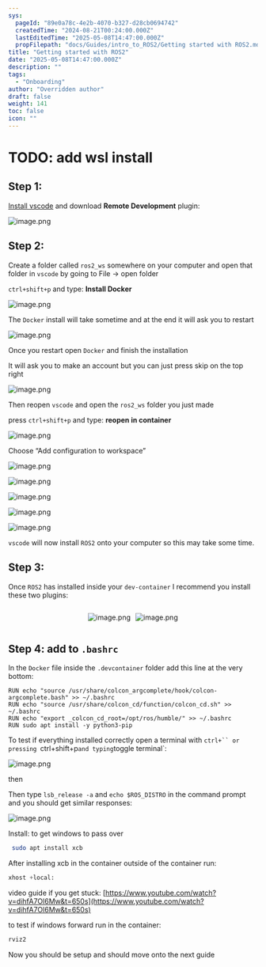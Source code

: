 ```yaml
---
sys:
  pageId: "89e0a78c-4e2b-4070-b327-d28cb0694742"
  createdTime: "2024-08-21T00:24:00.000Z"
  lastEditedTime: "2025-05-08T14:47:00.000Z"
  propFilepath: "docs/Guides/intro_to_ROS2/Getting started with ROS2.md"
title: "Getting started with ROS2"
date: "2025-05-08T14:47:00.000Z"
description: ""
tags:
  - "Onboarding"
author: "Overridden author"
draft: false
weight: 141
toc: false
icon: ""
---
```


# TODO: add wsl install

## Step 1:

[Install vscode](https://code.visualstudio.com/download) and download **Remote Development** plugin:

![image.png](https://prod-files-secure.s3.us-west-2.amazonaws.com/d518164a-d88e-44d1-a4ee-3adb3bd8bce0/efb52993-1881-4a40-b95e-6f020334f022/image.png?X-Amz-Algorithm=AWS4-HMAC-SHA256&X-Amz-Content-Sha256=UNSIGNED-PAYLOAD&X-Amz-Credential=ASIAZI2LB466Q3Y6I63R%2F20250509%2Fus-west-2%2Fs3%2Faws4_request&X-Amz-Date=20250509T033413Z&X-Amz-Expires=3600&X-Amz-Security-Token=IQoJb3JpZ2luX2VjENv%2F%2F%2F%2F%2F%2F%2F%2F%2F%2FwEaCXVzLXdlc3QtMiJIMEYCIQDOXQ%2BZbrfJ9X6p8lgIr42wczCcK%2FO225Z2%2FKmD1Ozp8AIhAKvKNoBXwhVD%2BDXvTOBVoSi0TVU7TTMfFJIKc9%2FHAtGSKogECIT%2F%2F%2F%2F%2F%2F%2F%2F%2F%2FwEQABoMNjM3NDIzMTgzODA1IgxSJJULRfIcmLzhXxsq3AO0EaAd8pB2YPmWj2cdyO9ix6FVpIyZxqz%2FHPhKJzGqDAVx70n65DXnaMrAOT6lwdWc6PdjeBWu8exYAzg%2FQ3WsmeDkGj3mnZwHQm1kVLji0ZIcAId1hD6XYdEGr6TBWTDd97Yp6xXqf2JuTg2up3Qwd33fId7%2Bz3iIzzydLOJwybB6u4hRYTZv%2BvsBMsoT9%2BViBwro6cQtxnYLbFMbNDXwIVZvsMaXojr3woNvlZ9UTykxxao0ZVU0%2BlJo%2F47luqXFLD%2FLM9NdUgqrsCDB0P%2Fly%2FH7MoMfNIIHzXJaQAjU44jQYw1brORTM2uCbAas7rUJLZANUP1Q6D13CGv%2FjVZw5BEEiBg0krdO9jW3TyyYQh0l40HYTPExpjK5oM3hL72U%2F%2FxEyhUqq8Ra0OnwrUkzPylg3DxgbPK7IOaNfK7pFLqfzyeIJSg3bJrx0LSYDCHePgZabJWlU8Rx58Pc%2BXLgLpy5Mj1VqBE56Ph756yBvuUvhGDsDHOLyelD1wZdvtakaP%2Bw2%2BGb1di%2BV89SnYJOweImjbYiPOsMQicjeUQrFGSiBmUsFGBCnNZmbpYWYp40bW775iCInzv67GgK1tFKJzjDzWLXuXGczp5m%2FZvU%2FHhCyn6OU7CnY5g4JzCy5PXABjqkAbdWks00Ml3sPupg3MX2LTZcMOicziLZfDZ8de16pFiD4KTbEBAEaDbz9Wu36wGPgKGVhI20l%2FdGhSx5cAtdPuHjftSCmZwFFTGPsssk6L7fix25gZaffIkZ%2FTsftaIqXD9Ub4waTfzmwTzr0%2FBsdMKa0uDz7EvcxFbgCD5Ipf6BPHrW9AiDKEFglTaExz6AAcNupnQHeXcKBwXxmbAvjJYtJ8OA&X-Amz-Signature=95965b3744650192f910bf7f9f49b8a10a75a9ee0df753384802d057839c4f4b&X-Amz-SignedHeaders=host&x-id=GetObject)

## Step 2:

Create a folder called `ros2_ws` somewhere on your computer and open that folder in `vscode` by going to File → open folder 

`ctrl+shift+p` and type: **Install Docker**

![image.png](https://prod-files-secure.s3.us-west-2.amazonaws.com/d518164a-d88e-44d1-a4ee-3adb3bd8bce0/2269dc0e-1cd5-47ff-bceb-c04ad9b2eab0/image.png?X-Amz-Algorithm=AWS4-HMAC-SHA256&X-Amz-Content-Sha256=UNSIGNED-PAYLOAD&X-Amz-Credential=ASIAZI2LB466Q3Y6I63R%2F20250509%2Fus-west-2%2Fs3%2Faws4_request&X-Amz-Date=20250509T033413Z&X-Amz-Expires=3600&X-Amz-Security-Token=IQoJb3JpZ2luX2VjENv%2F%2F%2F%2F%2F%2F%2F%2F%2F%2FwEaCXVzLXdlc3QtMiJIMEYCIQDOXQ%2BZbrfJ9X6p8lgIr42wczCcK%2FO225Z2%2FKmD1Ozp8AIhAKvKNoBXwhVD%2BDXvTOBVoSi0TVU7TTMfFJIKc9%2FHAtGSKogECIT%2F%2F%2F%2F%2F%2F%2F%2F%2F%2FwEQABoMNjM3NDIzMTgzODA1IgxSJJULRfIcmLzhXxsq3AO0EaAd8pB2YPmWj2cdyO9ix6FVpIyZxqz%2FHPhKJzGqDAVx70n65DXnaMrAOT6lwdWc6PdjeBWu8exYAzg%2FQ3WsmeDkGj3mnZwHQm1kVLji0ZIcAId1hD6XYdEGr6TBWTDd97Yp6xXqf2JuTg2up3Qwd33fId7%2Bz3iIzzydLOJwybB6u4hRYTZv%2BvsBMsoT9%2BViBwro6cQtxnYLbFMbNDXwIVZvsMaXojr3woNvlZ9UTykxxao0ZVU0%2BlJo%2F47luqXFLD%2FLM9NdUgqrsCDB0P%2Fly%2FH7MoMfNIIHzXJaQAjU44jQYw1brORTM2uCbAas7rUJLZANUP1Q6D13CGv%2FjVZw5BEEiBg0krdO9jW3TyyYQh0l40HYTPExpjK5oM3hL72U%2F%2FxEyhUqq8Ra0OnwrUkzPylg3DxgbPK7IOaNfK7pFLqfzyeIJSg3bJrx0LSYDCHePgZabJWlU8Rx58Pc%2BXLgLpy5Mj1VqBE56Ph756yBvuUvhGDsDHOLyelD1wZdvtakaP%2Bw2%2BGb1di%2BV89SnYJOweImjbYiPOsMQicjeUQrFGSiBmUsFGBCnNZmbpYWYp40bW775iCInzv67GgK1tFKJzjDzWLXuXGczp5m%2FZvU%2FHhCyn6OU7CnY5g4JzCy5PXABjqkAbdWks00Ml3sPupg3MX2LTZcMOicziLZfDZ8de16pFiD4KTbEBAEaDbz9Wu36wGPgKGVhI20l%2FdGhSx5cAtdPuHjftSCmZwFFTGPsssk6L7fix25gZaffIkZ%2FTsftaIqXD9Ub4waTfzmwTzr0%2FBsdMKa0uDz7EvcxFbgCD5Ipf6BPHrW9AiDKEFglTaExz6AAcNupnQHeXcKBwXxmbAvjJYtJ8OA&X-Amz-Signature=920e6cf0429d8a8ec661c03a1a6d44b59fbefbb94547add446ccbcdd84df0fa6&X-Amz-SignedHeaders=host&x-id=GetObject)

The `Docker` install will take sometime and at the end it will ask you to restart

![image.png](https://prod-files-secure.s3.us-west-2.amazonaws.com/d518164a-d88e-44d1-a4ee-3adb3bd8bce0/ed233f78-be33-4b1f-b89c-9c346c0e961e/image.png?X-Amz-Algorithm=AWS4-HMAC-SHA256&X-Amz-Content-Sha256=UNSIGNED-PAYLOAD&X-Amz-Credential=ASIAZI2LB466Q3Y6I63R%2F20250509%2Fus-west-2%2Fs3%2Faws4_request&X-Amz-Date=20250509T033413Z&X-Amz-Expires=3600&X-Amz-Security-Token=IQoJb3JpZ2luX2VjENv%2F%2F%2F%2F%2F%2F%2F%2F%2F%2FwEaCXVzLXdlc3QtMiJIMEYCIQDOXQ%2BZbrfJ9X6p8lgIr42wczCcK%2FO225Z2%2FKmD1Ozp8AIhAKvKNoBXwhVD%2BDXvTOBVoSi0TVU7TTMfFJIKc9%2FHAtGSKogECIT%2F%2F%2F%2F%2F%2F%2F%2F%2F%2FwEQABoMNjM3NDIzMTgzODA1IgxSJJULRfIcmLzhXxsq3AO0EaAd8pB2YPmWj2cdyO9ix6FVpIyZxqz%2FHPhKJzGqDAVx70n65DXnaMrAOT6lwdWc6PdjeBWu8exYAzg%2FQ3WsmeDkGj3mnZwHQm1kVLji0ZIcAId1hD6XYdEGr6TBWTDd97Yp6xXqf2JuTg2up3Qwd33fId7%2Bz3iIzzydLOJwybB6u4hRYTZv%2BvsBMsoT9%2BViBwro6cQtxnYLbFMbNDXwIVZvsMaXojr3woNvlZ9UTykxxao0ZVU0%2BlJo%2F47luqXFLD%2FLM9NdUgqrsCDB0P%2Fly%2FH7MoMfNIIHzXJaQAjU44jQYw1brORTM2uCbAas7rUJLZANUP1Q6D13CGv%2FjVZw5BEEiBg0krdO9jW3TyyYQh0l40HYTPExpjK5oM3hL72U%2F%2FxEyhUqq8Ra0OnwrUkzPylg3DxgbPK7IOaNfK7pFLqfzyeIJSg3bJrx0LSYDCHePgZabJWlU8Rx58Pc%2BXLgLpy5Mj1VqBE56Ph756yBvuUvhGDsDHOLyelD1wZdvtakaP%2Bw2%2BGb1di%2BV89SnYJOweImjbYiPOsMQicjeUQrFGSiBmUsFGBCnNZmbpYWYp40bW775iCInzv67GgK1tFKJzjDzWLXuXGczp5m%2FZvU%2FHhCyn6OU7CnY5g4JzCy5PXABjqkAbdWks00Ml3sPupg3MX2LTZcMOicziLZfDZ8de16pFiD4KTbEBAEaDbz9Wu36wGPgKGVhI20l%2FdGhSx5cAtdPuHjftSCmZwFFTGPsssk6L7fix25gZaffIkZ%2FTsftaIqXD9Ub4waTfzmwTzr0%2FBsdMKa0uDz7EvcxFbgCD5Ipf6BPHrW9AiDKEFglTaExz6AAcNupnQHeXcKBwXxmbAvjJYtJ8OA&X-Amz-Signature=44766283ac50c0587195113e1b352bb98f16906d4ea099486346017a2282dafa&X-Amz-SignedHeaders=host&x-id=GetObject)

Once you restart open `Docker` and finish the installation

It will ask you to make an account but you can just press skip on the top right

![image.png](https://prod-files-secure.s3.us-west-2.amazonaws.com/d518164a-d88e-44d1-a4ee-3adb3bd8bce0/21010ad9-1659-4fd9-9f59-9932a09b2a3d/image.png?X-Amz-Algorithm=AWS4-HMAC-SHA256&X-Amz-Content-Sha256=UNSIGNED-PAYLOAD&X-Amz-Credential=ASIAZI2LB466Q3Y6I63R%2F20250509%2Fus-west-2%2Fs3%2Faws4_request&X-Amz-Date=20250509T033413Z&X-Amz-Expires=3600&X-Amz-Security-Token=IQoJb3JpZ2luX2VjENv%2F%2F%2F%2F%2F%2F%2F%2F%2F%2FwEaCXVzLXdlc3QtMiJIMEYCIQDOXQ%2BZbrfJ9X6p8lgIr42wczCcK%2FO225Z2%2FKmD1Ozp8AIhAKvKNoBXwhVD%2BDXvTOBVoSi0TVU7TTMfFJIKc9%2FHAtGSKogECIT%2F%2F%2F%2F%2F%2F%2F%2F%2F%2FwEQABoMNjM3NDIzMTgzODA1IgxSJJULRfIcmLzhXxsq3AO0EaAd8pB2YPmWj2cdyO9ix6FVpIyZxqz%2FHPhKJzGqDAVx70n65DXnaMrAOT6lwdWc6PdjeBWu8exYAzg%2FQ3WsmeDkGj3mnZwHQm1kVLji0ZIcAId1hD6XYdEGr6TBWTDd97Yp6xXqf2JuTg2up3Qwd33fId7%2Bz3iIzzydLOJwybB6u4hRYTZv%2BvsBMsoT9%2BViBwro6cQtxnYLbFMbNDXwIVZvsMaXojr3woNvlZ9UTykxxao0ZVU0%2BlJo%2F47luqXFLD%2FLM9NdUgqrsCDB0P%2Fly%2FH7MoMfNIIHzXJaQAjU44jQYw1brORTM2uCbAas7rUJLZANUP1Q6D13CGv%2FjVZw5BEEiBg0krdO9jW3TyyYQh0l40HYTPExpjK5oM3hL72U%2F%2FxEyhUqq8Ra0OnwrUkzPylg3DxgbPK7IOaNfK7pFLqfzyeIJSg3bJrx0LSYDCHePgZabJWlU8Rx58Pc%2BXLgLpy5Mj1VqBE56Ph756yBvuUvhGDsDHOLyelD1wZdvtakaP%2Bw2%2BGb1di%2BV89SnYJOweImjbYiPOsMQicjeUQrFGSiBmUsFGBCnNZmbpYWYp40bW775iCInzv67GgK1tFKJzjDzWLXuXGczp5m%2FZvU%2FHhCyn6OU7CnY5g4JzCy5PXABjqkAbdWks00Ml3sPupg3MX2LTZcMOicziLZfDZ8de16pFiD4KTbEBAEaDbz9Wu36wGPgKGVhI20l%2FdGhSx5cAtdPuHjftSCmZwFFTGPsssk6L7fix25gZaffIkZ%2FTsftaIqXD9Ub4waTfzmwTzr0%2FBsdMKa0uDz7EvcxFbgCD5Ipf6BPHrW9AiDKEFglTaExz6AAcNupnQHeXcKBwXxmbAvjJYtJ8OA&X-Amz-Signature=de8f6d7d8ded47518cd373d5f3d4a4ff8b8e1f7ce90e05fe6137d2e94953c1a8&X-Amz-SignedHeaders=host&x-id=GetObject)

Then reopen `vscode` and open the `ros2_ws` folder you just made

press `ctrl+shift+p` and type: **reopen in container**

![image.png](https://prod-files-secure.s3.us-west-2.amazonaws.com/d518164a-d88e-44d1-a4ee-3adb3bd8bce0/4e93b8c2-41ad-488c-8095-c74205196118/image.png?X-Amz-Algorithm=AWS4-HMAC-SHA256&X-Amz-Content-Sha256=UNSIGNED-PAYLOAD&X-Amz-Credential=ASIAZI2LB466Q3Y6I63R%2F20250509%2Fus-west-2%2Fs3%2Faws4_request&X-Amz-Date=20250509T033413Z&X-Amz-Expires=3600&X-Amz-Security-Token=IQoJb3JpZ2luX2VjENv%2F%2F%2F%2F%2F%2F%2F%2F%2F%2FwEaCXVzLXdlc3QtMiJIMEYCIQDOXQ%2BZbrfJ9X6p8lgIr42wczCcK%2FO225Z2%2FKmD1Ozp8AIhAKvKNoBXwhVD%2BDXvTOBVoSi0TVU7TTMfFJIKc9%2FHAtGSKogECIT%2F%2F%2F%2F%2F%2F%2F%2F%2F%2FwEQABoMNjM3NDIzMTgzODA1IgxSJJULRfIcmLzhXxsq3AO0EaAd8pB2YPmWj2cdyO9ix6FVpIyZxqz%2FHPhKJzGqDAVx70n65DXnaMrAOT6lwdWc6PdjeBWu8exYAzg%2FQ3WsmeDkGj3mnZwHQm1kVLji0ZIcAId1hD6XYdEGr6TBWTDd97Yp6xXqf2JuTg2up3Qwd33fId7%2Bz3iIzzydLOJwybB6u4hRYTZv%2BvsBMsoT9%2BViBwro6cQtxnYLbFMbNDXwIVZvsMaXojr3woNvlZ9UTykxxao0ZVU0%2BlJo%2F47luqXFLD%2FLM9NdUgqrsCDB0P%2Fly%2FH7MoMfNIIHzXJaQAjU44jQYw1brORTM2uCbAas7rUJLZANUP1Q6D13CGv%2FjVZw5BEEiBg0krdO9jW3TyyYQh0l40HYTPExpjK5oM3hL72U%2F%2FxEyhUqq8Ra0OnwrUkzPylg3DxgbPK7IOaNfK7pFLqfzyeIJSg3bJrx0LSYDCHePgZabJWlU8Rx58Pc%2BXLgLpy5Mj1VqBE56Ph756yBvuUvhGDsDHOLyelD1wZdvtakaP%2Bw2%2BGb1di%2BV89SnYJOweImjbYiPOsMQicjeUQrFGSiBmUsFGBCnNZmbpYWYp40bW775iCInzv67GgK1tFKJzjDzWLXuXGczp5m%2FZvU%2FHhCyn6OU7CnY5g4JzCy5PXABjqkAbdWks00Ml3sPupg3MX2LTZcMOicziLZfDZ8de16pFiD4KTbEBAEaDbz9Wu36wGPgKGVhI20l%2FdGhSx5cAtdPuHjftSCmZwFFTGPsssk6L7fix25gZaffIkZ%2FTsftaIqXD9Ub4waTfzmwTzr0%2FBsdMKa0uDz7EvcxFbgCD5Ipf6BPHrW9AiDKEFglTaExz6AAcNupnQHeXcKBwXxmbAvjJYtJ8OA&X-Amz-Signature=f6192590ec2e962226f39ba3ac0ad025781cb5f21895c4ec064823298ccae651&X-Amz-SignedHeaders=host&x-id=GetObject)

Choose “Add configuration to workspace”

![image.png](https://prod-files-secure.s3.us-west-2.amazonaws.com/d518164a-d88e-44d1-a4ee-3adb3bd8bce0/9560b282-5060-4989-ba37-97e7b2c22476/image.png?X-Amz-Algorithm=AWS4-HMAC-SHA256&X-Amz-Content-Sha256=UNSIGNED-PAYLOAD&X-Amz-Credential=ASIAZI2LB466Q3Y6I63R%2F20250509%2Fus-west-2%2Fs3%2Faws4_request&X-Amz-Date=20250509T033413Z&X-Amz-Expires=3600&X-Amz-Security-Token=IQoJb3JpZ2luX2VjENv%2F%2F%2F%2F%2F%2F%2F%2F%2F%2FwEaCXVzLXdlc3QtMiJIMEYCIQDOXQ%2BZbrfJ9X6p8lgIr42wczCcK%2FO225Z2%2FKmD1Ozp8AIhAKvKNoBXwhVD%2BDXvTOBVoSi0TVU7TTMfFJIKc9%2FHAtGSKogECIT%2F%2F%2F%2F%2F%2F%2F%2F%2F%2FwEQABoMNjM3NDIzMTgzODA1IgxSJJULRfIcmLzhXxsq3AO0EaAd8pB2YPmWj2cdyO9ix6FVpIyZxqz%2FHPhKJzGqDAVx70n65DXnaMrAOT6lwdWc6PdjeBWu8exYAzg%2FQ3WsmeDkGj3mnZwHQm1kVLji0ZIcAId1hD6XYdEGr6TBWTDd97Yp6xXqf2JuTg2up3Qwd33fId7%2Bz3iIzzydLOJwybB6u4hRYTZv%2BvsBMsoT9%2BViBwro6cQtxnYLbFMbNDXwIVZvsMaXojr3woNvlZ9UTykxxao0ZVU0%2BlJo%2F47luqXFLD%2FLM9NdUgqrsCDB0P%2Fly%2FH7MoMfNIIHzXJaQAjU44jQYw1brORTM2uCbAas7rUJLZANUP1Q6D13CGv%2FjVZw5BEEiBg0krdO9jW3TyyYQh0l40HYTPExpjK5oM3hL72U%2F%2FxEyhUqq8Ra0OnwrUkzPylg3DxgbPK7IOaNfK7pFLqfzyeIJSg3bJrx0LSYDCHePgZabJWlU8Rx58Pc%2BXLgLpy5Mj1VqBE56Ph756yBvuUvhGDsDHOLyelD1wZdvtakaP%2Bw2%2BGb1di%2BV89SnYJOweImjbYiPOsMQicjeUQrFGSiBmUsFGBCnNZmbpYWYp40bW775iCInzv67GgK1tFKJzjDzWLXuXGczp5m%2FZvU%2FHhCyn6OU7CnY5g4JzCy5PXABjqkAbdWks00Ml3sPupg3MX2LTZcMOicziLZfDZ8de16pFiD4KTbEBAEaDbz9Wu36wGPgKGVhI20l%2FdGhSx5cAtdPuHjftSCmZwFFTGPsssk6L7fix25gZaffIkZ%2FTsftaIqXD9Ub4waTfzmwTzr0%2FBsdMKa0uDz7EvcxFbgCD5Ipf6BPHrW9AiDKEFglTaExz6AAcNupnQHeXcKBwXxmbAvjJYtJ8OA&X-Amz-Signature=237ee362a3b944dd23dae9dc896d6ea781977167e2acd1b50f6ba6f1a53a45f6&X-Amz-SignedHeaders=host&x-id=GetObject)

![image.png](https://prod-files-secure.s3.us-west-2.amazonaws.com/d518164a-d88e-44d1-a4ee-3adb3bd8bce0/2ee63f81-886b-48e8-a553-dc6e5eac99e4/image.png?X-Amz-Algorithm=AWS4-HMAC-SHA256&X-Amz-Content-Sha256=UNSIGNED-PAYLOAD&X-Amz-Credential=ASIAZI2LB466Q3Y6I63R%2F20250509%2Fus-west-2%2Fs3%2Faws4_request&X-Amz-Date=20250509T033413Z&X-Amz-Expires=3600&X-Amz-Security-Token=IQoJb3JpZ2luX2VjENv%2F%2F%2F%2F%2F%2F%2F%2F%2F%2FwEaCXVzLXdlc3QtMiJIMEYCIQDOXQ%2BZbrfJ9X6p8lgIr42wczCcK%2FO225Z2%2FKmD1Ozp8AIhAKvKNoBXwhVD%2BDXvTOBVoSi0TVU7TTMfFJIKc9%2FHAtGSKogECIT%2F%2F%2F%2F%2F%2F%2F%2F%2F%2FwEQABoMNjM3NDIzMTgzODA1IgxSJJULRfIcmLzhXxsq3AO0EaAd8pB2YPmWj2cdyO9ix6FVpIyZxqz%2FHPhKJzGqDAVx70n65DXnaMrAOT6lwdWc6PdjeBWu8exYAzg%2FQ3WsmeDkGj3mnZwHQm1kVLji0ZIcAId1hD6XYdEGr6TBWTDd97Yp6xXqf2JuTg2up3Qwd33fId7%2Bz3iIzzydLOJwybB6u4hRYTZv%2BvsBMsoT9%2BViBwro6cQtxnYLbFMbNDXwIVZvsMaXojr3woNvlZ9UTykxxao0ZVU0%2BlJo%2F47luqXFLD%2FLM9NdUgqrsCDB0P%2Fly%2FH7MoMfNIIHzXJaQAjU44jQYw1brORTM2uCbAas7rUJLZANUP1Q6D13CGv%2FjVZw5BEEiBg0krdO9jW3TyyYQh0l40HYTPExpjK5oM3hL72U%2F%2FxEyhUqq8Ra0OnwrUkzPylg3DxgbPK7IOaNfK7pFLqfzyeIJSg3bJrx0LSYDCHePgZabJWlU8Rx58Pc%2BXLgLpy5Mj1VqBE56Ph756yBvuUvhGDsDHOLyelD1wZdvtakaP%2Bw2%2BGb1di%2BV89SnYJOweImjbYiPOsMQicjeUQrFGSiBmUsFGBCnNZmbpYWYp40bW775iCInzv67GgK1tFKJzjDzWLXuXGczp5m%2FZvU%2FHhCyn6OU7CnY5g4JzCy5PXABjqkAbdWks00Ml3sPupg3MX2LTZcMOicziLZfDZ8de16pFiD4KTbEBAEaDbz9Wu36wGPgKGVhI20l%2FdGhSx5cAtdPuHjftSCmZwFFTGPsssk6L7fix25gZaffIkZ%2FTsftaIqXD9Ub4waTfzmwTzr0%2FBsdMKa0uDz7EvcxFbgCD5Ipf6BPHrW9AiDKEFglTaExz6AAcNupnQHeXcKBwXxmbAvjJYtJ8OA&X-Amz-Signature=0d5fd4cd7c8d65eb02b9a04cf783c85e9d4ff01c34802a468288faa8657d2986&X-Amz-SignedHeaders=host&x-id=GetObject)

![image.png](https://prod-files-secure.s3.us-west-2.amazonaws.com/d518164a-d88e-44d1-a4ee-3adb3bd8bce0/ae1580b2-b048-407e-aed9-b584224a7a04/image.png?X-Amz-Algorithm=AWS4-HMAC-SHA256&X-Amz-Content-Sha256=UNSIGNED-PAYLOAD&X-Amz-Credential=ASIAZI2LB466Q3Y6I63R%2F20250509%2Fus-west-2%2Fs3%2Faws4_request&X-Amz-Date=20250509T033413Z&X-Amz-Expires=3600&X-Amz-Security-Token=IQoJb3JpZ2luX2VjENv%2F%2F%2F%2F%2F%2F%2F%2F%2F%2FwEaCXVzLXdlc3QtMiJIMEYCIQDOXQ%2BZbrfJ9X6p8lgIr42wczCcK%2FO225Z2%2FKmD1Ozp8AIhAKvKNoBXwhVD%2BDXvTOBVoSi0TVU7TTMfFJIKc9%2FHAtGSKogECIT%2F%2F%2F%2F%2F%2F%2F%2F%2F%2FwEQABoMNjM3NDIzMTgzODA1IgxSJJULRfIcmLzhXxsq3AO0EaAd8pB2YPmWj2cdyO9ix6FVpIyZxqz%2FHPhKJzGqDAVx70n65DXnaMrAOT6lwdWc6PdjeBWu8exYAzg%2FQ3WsmeDkGj3mnZwHQm1kVLji0ZIcAId1hD6XYdEGr6TBWTDd97Yp6xXqf2JuTg2up3Qwd33fId7%2Bz3iIzzydLOJwybB6u4hRYTZv%2BvsBMsoT9%2BViBwro6cQtxnYLbFMbNDXwIVZvsMaXojr3woNvlZ9UTykxxao0ZVU0%2BlJo%2F47luqXFLD%2FLM9NdUgqrsCDB0P%2Fly%2FH7MoMfNIIHzXJaQAjU44jQYw1brORTM2uCbAas7rUJLZANUP1Q6D13CGv%2FjVZw5BEEiBg0krdO9jW3TyyYQh0l40HYTPExpjK5oM3hL72U%2F%2FxEyhUqq8Ra0OnwrUkzPylg3DxgbPK7IOaNfK7pFLqfzyeIJSg3bJrx0LSYDCHePgZabJWlU8Rx58Pc%2BXLgLpy5Mj1VqBE56Ph756yBvuUvhGDsDHOLyelD1wZdvtakaP%2Bw2%2BGb1di%2BV89SnYJOweImjbYiPOsMQicjeUQrFGSiBmUsFGBCnNZmbpYWYp40bW775iCInzv67GgK1tFKJzjDzWLXuXGczp5m%2FZvU%2FHhCyn6OU7CnY5g4JzCy5PXABjqkAbdWks00Ml3sPupg3MX2LTZcMOicziLZfDZ8de16pFiD4KTbEBAEaDbz9Wu36wGPgKGVhI20l%2FdGhSx5cAtdPuHjftSCmZwFFTGPsssk6L7fix25gZaffIkZ%2FTsftaIqXD9Ub4waTfzmwTzr0%2FBsdMKa0uDz7EvcxFbgCD5Ipf6BPHrW9AiDKEFglTaExz6AAcNupnQHeXcKBwXxmbAvjJYtJ8OA&X-Amz-Signature=a274e60b80dfc3ef770cc6decf18dff09a2e7a80d21ddf330920b1f0adebd42a&X-Amz-SignedHeaders=host&x-id=GetObject)

![image.png](https://prod-files-secure.s3.us-west-2.amazonaws.com/d518164a-d88e-44d1-a4ee-3adb3bd8bce0/53255b28-f75e-430f-b9e3-c0ac8577e42b/image.png?X-Amz-Algorithm=AWS4-HMAC-SHA256&X-Amz-Content-Sha256=UNSIGNED-PAYLOAD&X-Amz-Credential=ASIAZI2LB466Q3Y6I63R%2F20250509%2Fus-west-2%2Fs3%2Faws4_request&X-Amz-Date=20250509T033413Z&X-Amz-Expires=3600&X-Amz-Security-Token=IQoJb3JpZ2luX2VjENv%2F%2F%2F%2F%2F%2F%2F%2F%2F%2FwEaCXVzLXdlc3QtMiJIMEYCIQDOXQ%2BZbrfJ9X6p8lgIr42wczCcK%2FO225Z2%2FKmD1Ozp8AIhAKvKNoBXwhVD%2BDXvTOBVoSi0TVU7TTMfFJIKc9%2FHAtGSKogECIT%2F%2F%2F%2F%2F%2F%2F%2F%2F%2FwEQABoMNjM3NDIzMTgzODA1IgxSJJULRfIcmLzhXxsq3AO0EaAd8pB2YPmWj2cdyO9ix6FVpIyZxqz%2FHPhKJzGqDAVx70n65DXnaMrAOT6lwdWc6PdjeBWu8exYAzg%2FQ3WsmeDkGj3mnZwHQm1kVLji0ZIcAId1hD6XYdEGr6TBWTDd97Yp6xXqf2JuTg2up3Qwd33fId7%2Bz3iIzzydLOJwybB6u4hRYTZv%2BvsBMsoT9%2BViBwro6cQtxnYLbFMbNDXwIVZvsMaXojr3woNvlZ9UTykxxao0ZVU0%2BlJo%2F47luqXFLD%2FLM9NdUgqrsCDB0P%2Fly%2FH7MoMfNIIHzXJaQAjU44jQYw1brORTM2uCbAas7rUJLZANUP1Q6D13CGv%2FjVZw5BEEiBg0krdO9jW3TyyYQh0l40HYTPExpjK5oM3hL72U%2F%2FxEyhUqq8Ra0OnwrUkzPylg3DxgbPK7IOaNfK7pFLqfzyeIJSg3bJrx0LSYDCHePgZabJWlU8Rx58Pc%2BXLgLpy5Mj1VqBE56Ph756yBvuUvhGDsDHOLyelD1wZdvtakaP%2Bw2%2BGb1di%2BV89SnYJOweImjbYiPOsMQicjeUQrFGSiBmUsFGBCnNZmbpYWYp40bW775iCInzv67GgK1tFKJzjDzWLXuXGczp5m%2FZvU%2FHhCyn6OU7CnY5g4JzCy5PXABjqkAbdWks00Ml3sPupg3MX2LTZcMOicziLZfDZ8de16pFiD4KTbEBAEaDbz9Wu36wGPgKGVhI20l%2FdGhSx5cAtdPuHjftSCmZwFFTGPsssk6L7fix25gZaffIkZ%2FTsftaIqXD9Ub4waTfzmwTzr0%2FBsdMKa0uDz7EvcxFbgCD5Ipf6BPHrW9AiDKEFglTaExz6AAcNupnQHeXcKBwXxmbAvjJYtJ8OA&X-Amz-Signature=01c8ff55f014497ac691d6f95fc441c5c8e95b24bb3c9fce392c96fada93a33b&X-Amz-SignedHeaders=host&x-id=GetObject)

![image.png](https://prod-files-secure.s3.us-west-2.amazonaws.com/d518164a-d88e-44d1-a4ee-3adb3bd8bce0/7c562767-5af9-4ffb-97d1-327bcdf4ee00/image.png?X-Amz-Algorithm=AWS4-HMAC-SHA256&X-Amz-Content-Sha256=UNSIGNED-PAYLOAD&X-Amz-Credential=ASIAZI2LB466Q3Y6I63R%2F20250509%2Fus-west-2%2Fs3%2Faws4_request&X-Amz-Date=20250509T033413Z&X-Amz-Expires=3600&X-Amz-Security-Token=IQoJb3JpZ2luX2VjENv%2F%2F%2F%2F%2F%2F%2F%2F%2F%2FwEaCXVzLXdlc3QtMiJIMEYCIQDOXQ%2BZbrfJ9X6p8lgIr42wczCcK%2FO225Z2%2FKmD1Ozp8AIhAKvKNoBXwhVD%2BDXvTOBVoSi0TVU7TTMfFJIKc9%2FHAtGSKogECIT%2F%2F%2F%2F%2F%2F%2F%2F%2F%2FwEQABoMNjM3NDIzMTgzODA1IgxSJJULRfIcmLzhXxsq3AO0EaAd8pB2YPmWj2cdyO9ix6FVpIyZxqz%2FHPhKJzGqDAVx70n65DXnaMrAOT6lwdWc6PdjeBWu8exYAzg%2FQ3WsmeDkGj3mnZwHQm1kVLji0ZIcAId1hD6XYdEGr6TBWTDd97Yp6xXqf2JuTg2up3Qwd33fId7%2Bz3iIzzydLOJwybB6u4hRYTZv%2BvsBMsoT9%2BViBwro6cQtxnYLbFMbNDXwIVZvsMaXojr3woNvlZ9UTykxxao0ZVU0%2BlJo%2F47luqXFLD%2FLM9NdUgqrsCDB0P%2Fly%2FH7MoMfNIIHzXJaQAjU44jQYw1brORTM2uCbAas7rUJLZANUP1Q6D13CGv%2FjVZw5BEEiBg0krdO9jW3TyyYQh0l40HYTPExpjK5oM3hL72U%2F%2FxEyhUqq8Ra0OnwrUkzPylg3DxgbPK7IOaNfK7pFLqfzyeIJSg3bJrx0LSYDCHePgZabJWlU8Rx58Pc%2BXLgLpy5Mj1VqBE56Ph756yBvuUvhGDsDHOLyelD1wZdvtakaP%2Bw2%2BGb1di%2BV89SnYJOweImjbYiPOsMQicjeUQrFGSiBmUsFGBCnNZmbpYWYp40bW775iCInzv67GgK1tFKJzjDzWLXuXGczp5m%2FZvU%2FHhCyn6OU7CnY5g4JzCy5PXABjqkAbdWks00Ml3sPupg3MX2LTZcMOicziLZfDZ8de16pFiD4KTbEBAEaDbz9Wu36wGPgKGVhI20l%2FdGhSx5cAtdPuHjftSCmZwFFTGPsssk6L7fix25gZaffIkZ%2FTsftaIqXD9Ub4waTfzmwTzr0%2FBsdMKa0uDz7EvcxFbgCD5Ipf6BPHrW9AiDKEFglTaExz6AAcNupnQHeXcKBwXxmbAvjJYtJ8OA&X-Amz-Signature=355a7d69e2167d060a3972ec6e8b66cf9122b8be730b8655b99971ae37e8dde5&X-Amz-SignedHeaders=host&x-id=GetObject)

`vscode` will now install `ROS2` onto your computer so this may take some time.

## Step 3:

Once `ROS2` has installed inside your `dev-container` I recommend you install these two plugins:

<div style="display: flex;flex-direction: row; column-gap:10px; max-width: 630px;justify-content: center;">
<div>

![image.png](https://prod-files-secure.s3.us-west-2.amazonaws.com/d518164a-d88e-44d1-a4ee-3adb3bd8bce0/3fc3d550-5a54-4ba1-ba6b-faa01cdb7369/image.png?X-Amz-Algorithm=AWS4-HMAC-SHA256&X-Amz-Content-Sha256=UNSIGNED-PAYLOAD&X-Amz-Credential=ASIAZI2LB466THBIGH6P%2F20250509%2Fus-west-2%2Fs3%2Faws4_request&X-Amz-Date=20250509T033419Z&X-Amz-Expires=3600&X-Amz-Security-Token=IQoJb3JpZ2luX2VjENv%2F%2F%2F%2F%2F%2F%2F%2F%2F%2FwEaCXVzLXdlc3QtMiJHMEUCIQC%2F%2FsnaTBZ9H1RLldiO4SDj5vBB6um%2BaL9Ezf%2FpzQAxWAIgS74FC1s1juICMTulTo2%2FMlgZyJjZqXvx1Yje8nGXKhAqiAQIhP%2F%2F%2F%2F%2F%2F%2F%2F%2F%2FARAAGgw2Mzc0MjMxODM4MDUiDH7zwWEtJWyVomTSFSrcA9rcOt2fVV4Y5yKDKHvm8dfibxgocN%2F8J6dw9ZSOMvDvdhDDtTAawUqpwQ9KDF8C6jqYyIu2zwtvoAhEbnhxCs3H0OtxI9BbTZsqv%2Bfx6J1YEUBFiigHghiPrvAZcV43Qf9KX%2F3qTWljJjaQDOv4MSlwXDCLFsLdml4AcXefFClbH2l%2BCLFauetA6qSfrJ6EuEiy%2FgUs8u4iBZ20u2BQpNjPMx%2B8oKa97mh1Th8hmx9fKQkdhzdzTLEB1KHUPtjw%2BJMfNEZN7JrR9vpTnoKvD7gyZouaVakqIQHY8csjwT8vELQ%2Bc1sM02HjTbjknXC8O95XXzjPqXc6QfA2hgoDZsNuNAf7oyeVjKERhbHlOT%2Bmd71hC6ThwUJ0CZjm9bw7P1Z18ofYi1e76LuLObs3eEygaAdGTUusQRwwW7xkeeoJSYQviZNIKOok22Hoe56B%2FcUeRPGK%2BjjwvASsQwDfnEg1uuzpHtuU8IRoPHLOQDB8P5hQz0niDsMh2DDNgoE%2FzXPZUEARIRCd5E794WjhEfHKVriJNRHhQiBirjDwt95yCiAAKjW2zDB2kOrGSBLdGG6UO6QqYz7nWbmvrojG63fzJb245eY2niATpo%2BJsz7Z%2BUeMj%2B1jZNMj%2FLYnMJ7k9cAGOqUB5AfXAwEZG0afHVSFb6p9CxHcuv4tM3r0HWAgjxQfS3mUp%2B0acRcBNBOOfg%2BPUjQgrAGCntiFls8LZS70OpXZLL12%2FCQmHfYPkrLPeUMNX5%2Bz92mi3ZfY%2FiPn8lhV5Ne97pZSTR93bR35hpQUQgOJcjPf3owvDl86s8gCobCXRzcAdJLptwDalKI7l3HJu8cEM0GrDkeEL0C%2Fld%2FzZBCXNahwneLD&X-Amz-Signature=3eadfe43c6d9dbf06f6c2ed4835d2537ff36a2c2690aec1e560328e5428d67b9&X-Amz-SignedHeaders=host&x-id=GetObject)

</div>
<div>

![image.png](https://prod-files-secure.s3.us-west-2.amazonaws.com/d518164a-d88e-44d1-a4ee-3adb3bd8bce0/d994cc66-13c2-4093-a5a3-f84cf4601a82/image.png?X-Amz-Algorithm=AWS4-HMAC-SHA256&X-Amz-Content-Sha256=UNSIGNED-PAYLOAD&X-Amz-Credential=ASIAZI2LB466WUKMERP4%2F20250509%2Fus-west-2%2Fs3%2Faws4_request&X-Amz-Date=20250509T033419Z&X-Amz-Expires=3600&X-Amz-Security-Token=IQoJb3JpZ2luX2VjENv%2F%2F%2F%2F%2F%2F%2F%2F%2F%2FwEaCXVzLXdlc3QtMiJIMEYCIQCnVRI%2Fkge%2FoZQTVivjY7hdIdmV6Q5GuXE6UUUbyZdFgQIhAJHfAwM4%2BEDXxf4VPX6qOmVdXr8XG1r9u32%2Fs7TmZtltKogECIT%2F%2F%2F%2F%2F%2F%2F%2F%2F%2FwEQABoMNjM3NDIzMTgzODA1IgxOfT4JIB5lmdxHeNcq3ANqgAkc6Ak%2F4rVyE7p%2BEEo5OsQUPPEWlC0vASdsS928lUrEZOAEBGNELuIsNK%2Bn5es6FyLJ0y%2FvE5UF9fiSSm4H2lWlIWI7iRrQPMUkWV7LIYbLdO01T6y6ZM0ZFWLXVnMB8psSOTPSz%2B5U3KdiAAaVm26cNlg%2B9nk5v0Idt8YNeSwHCMDI3eln33vUjQNujzKQvb6T%2BfdbWaQGyhC2mTRAQbI137VesGbln8TrZAD2uJA3LEUEm8iZIl3RjkWJI6Ei26rtLPQHy2F410GmwvN9roWCQLlt%2BzOy2tsMwnaskU1r1wa63jsKMAAX3MmiFUZ%2FtIKeZZAl3Wp5jNI0K1%2FO1xUwB%2BzOz1zVEfxEzFQ18%2FB0QqWQINUtp3eyFsAuCKKMfPcJeInkJ492MvCTVJzlMLo2rtWWOE0l5kKSTu8s83mxoScnll3CGByobVEwKGwW3Az%2Fkr2tJUStheUTpItBwK9cyydOU7FHZddVwg%2BdR2ANtFsku7Z1F78Chyo1uPhyNnf%2FHZ%2FVlUGwx3PLLdqiL9fX7FzCO5cuj15lkl%2Bnk8Jl%2Fm4tLbShPLU1KEJe5d84K8QyxguJeA79Zdf4CeNeHbvnkbnUjDA74sJB3fuGBdKpouaOoztuawhHTTCx5PXABjqkAf6f6xq6j3PEmqorWBxXKQcil3R0MeduB2t9CAwedmR%2BBcMh3Z%2FGujFb0zaesE7CDFFlB%2F9bxn%2Fnc35FgESfHXl%2FYWGWilvgwE0iLg%2BvU0aX%2F6FFtnrVoeo6TD8BAhmsEWf%2FqHttFnpARXqyc92cG7S0JotZQBE%2BXQBovJ16wp%2Bcykdq1XWv7QP9BgjlwkzSWniKi051KDyqFvQOL7Zk5nNjw5gH&X-Amz-Signature=ddadecb7f7e1abf64014fd65bd42be39854d073fbbcf1b5de2378600b1fba7ae&X-Amz-SignedHeaders=host&x-id=GetObject)

</div>
</div>

## Step 4: add to `.bashrc`

In the `Docker` file inside the `.devcontainer` folder add this line at the very bottom: 

```docker
RUN echo "source /usr/share/colcon_argcomplete/hook/colcon-argcomplete.bash" >> ~/.bashrc
RUN echo "source /usr/share/colcon_cd/function/colcon_cd.sh" >> ~/.bashrc
RUN echo "export _colcon_cd_root=/opt/ros/humble/" >> ~/.bashrc
RUN sudo apt install -y python3-pip 
```

To test if everything installed correctly open a terminal with `ctrl+`` or pressing `ctrl+shift+p` and typing `toggle terminal`:

![image.png](https://prod-files-secure.s3.us-west-2.amazonaws.com/d518164a-d88e-44d1-a4ee-3adb3bd8bce0/6a4943d8-b04e-4c02-9a58-775f3384d1a5/image.png?X-Amz-Algorithm=AWS4-HMAC-SHA256&X-Amz-Content-Sha256=UNSIGNED-PAYLOAD&X-Amz-Credential=ASIAZI2LB466Q3Y6I63R%2F20250509%2Fus-west-2%2Fs3%2Faws4_request&X-Amz-Date=20250509T033413Z&X-Amz-Expires=3600&X-Amz-Security-Token=IQoJb3JpZ2luX2VjENv%2F%2F%2F%2F%2F%2F%2F%2F%2F%2FwEaCXVzLXdlc3QtMiJIMEYCIQDOXQ%2BZbrfJ9X6p8lgIr42wczCcK%2FO225Z2%2FKmD1Ozp8AIhAKvKNoBXwhVD%2BDXvTOBVoSi0TVU7TTMfFJIKc9%2FHAtGSKogECIT%2F%2F%2F%2F%2F%2F%2F%2F%2F%2FwEQABoMNjM3NDIzMTgzODA1IgxSJJULRfIcmLzhXxsq3AO0EaAd8pB2YPmWj2cdyO9ix6FVpIyZxqz%2FHPhKJzGqDAVx70n65DXnaMrAOT6lwdWc6PdjeBWu8exYAzg%2FQ3WsmeDkGj3mnZwHQm1kVLji0ZIcAId1hD6XYdEGr6TBWTDd97Yp6xXqf2JuTg2up3Qwd33fId7%2Bz3iIzzydLOJwybB6u4hRYTZv%2BvsBMsoT9%2BViBwro6cQtxnYLbFMbNDXwIVZvsMaXojr3woNvlZ9UTykxxao0ZVU0%2BlJo%2F47luqXFLD%2FLM9NdUgqrsCDB0P%2Fly%2FH7MoMfNIIHzXJaQAjU44jQYw1brORTM2uCbAas7rUJLZANUP1Q6D13CGv%2FjVZw5BEEiBg0krdO9jW3TyyYQh0l40HYTPExpjK5oM3hL72U%2F%2FxEyhUqq8Ra0OnwrUkzPylg3DxgbPK7IOaNfK7pFLqfzyeIJSg3bJrx0LSYDCHePgZabJWlU8Rx58Pc%2BXLgLpy5Mj1VqBE56Ph756yBvuUvhGDsDHOLyelD1wZdvtakaP%2Bw2%2BGb1di%2BV89SnYJOweImjbYiPOsMQicjeUQrFGSiBmUsFGBCnNZmbpYWYp40bW775iCInzv67GgK1tFKJzjDzWLXuXGczp5m%2FZvU%2FHhCyn6OU7CnY5g4JzCy5PXABjqkAbdWks00Ml3sPupg3MX2LTZcMOicziLZfDZ8de16pFiD4KTbEBAEaDbz9Wu36wGPgKGVhI20l%2FdGhSx5cAtdPuHjftSCmZwFFTGPsssk6L7fix25gZaffIkZ%2FTsftaIqXD9Ub4waTfzmwTzr0%2FBsdMKa0uDz7EvcxFbgCD5Ipf6BPHrW9AiDKEFglTaExz6AAcNupnQHeXcKBwXxmbAvjJYtJ8OA&X-Amz-Signature=449333a5b24567d11157fb5d52fcfcd7af54e88ac4613b033166b2b54ff1be2b&X-Amz-SignedHeaders=host&x-id=GetObject)

then 

Then type `lsb_release -a` and `echo $ROS_DISTRO` in the command prompt and you should get similar responses:

![image.png](https://prod-files-secure.s3.us-west-2.amazonaws.com/d518164a-d88e-44d1-a4ee-3adb3bd8bce0/3e635dec-a805-4e85-8b9e-d000e5b71a4e/image.png?X-Amz-Algorithm=AWS4-HMAC-SHA256&X-Amz-Content-Sha256=UNSIGNED-PAYLOAD&X-Amz-Credential=ASIAZI2LB466Q3Y6I63R%2F20250509%2Fus-west-2%2Fs3%2Faws4_request&X-Amz-Date=20250509T033413Z&X-Amz-Expires=3600&X-Amz-Security-Token=IQoJb3JpZ2luX2VjENv%2F%2F%2F%2F%2F%2F%2F%2F%2F%2FwEaCXVzLXdlc3QtMiJIMEYCIQDOXQ%2BZbrfJ9X6p8lgIr42wczCcK%2FO225Z2%2FKmD1Ozp8AIhAKvKNoBXwhVD%2BDXvTOBVoSi0TVU7TTMfFJIKc9%2FHAtGSKogECIT%2F%2F%2F%2F%2F%2F%2F%2F%2F%2FwEQABoMNjM3NDIzMTgzODA1IgxSJJULRfIcmLzhXxsq3AO0EaAd8pB2YPmWj2cdyO9ix6FVpIyZxqz%2FHPhKJzGqDAVx70n65DXnaMrAOT6lwdWc6PdjeBWu8exYAzg%2FQ3WsmeDkGj3mnZwHQm1kVLji0ZIcAId1hD6XYdEGr6TBWTDd97Yp6xXqf2JuTg2up3Qwd33fId7%2Bz3iIzzydLOJwybB6u4hRYTZv%2BvsBMsoT9%2BViBwro6cQtxnYLbFMbNDXwIVZvsMaXojr3woNvlZ9UTykxxao0ZVU0%2BlJo%2F47luqXFLD%2FLM9NdUgqrsCDB0P%2Fly%2FH7MoMfNIIHzXJaQAjU44jQYw1brORTM2uCbAas7rUJLZANUP1Q6D13CGv%2FjVZw5BEEiBg0krdO9jW3TyyYQh0l40HYTPExpjK5oM3hL72U%2F%2FxEyhUqq8Ra0OnwrUkzPylg3DxgbPK7IOaNfK7pFLqfzyeIJSg3bJrx0LSYDCHePgZabJWlU8Rx58Pc%2BXLgLpy5Mj1VqBE56Ph756yBvuUvhGDsDHOLyelD1wZdvtakaP%2Bw2%2BGb1di%2BV89SnYJOweImjbYiPOsMQicjeUQrFGSiBmUsFGBCnNZmbpYWYp40bW775iCInzv67GgK1tFKJzjDzWLXuXGczp5m%2FZvU%2FHhCyn6OU7CnY5g4JzCy5PXABjqkAbdWks00Ml3sPupg3MX2LTZcMOicziLZfDZ8de16pFiD4KTbEBAEaDbz9Wu36wGPgKGVhI20l%2FdGhSx5cAtdPuHjftSCmZwFFTGPsssk6L7fix25gZaffIkZ%2FTsftaIqXD9Ub4waTfzmwTzr0%2FBsdMKa0uDz7EvcxFbgCD5Ipf6BPHrW9AiDKEFglTaExz6AAcNupnQHeXcKBwXxmbAvjJYtJ8OA&X-Amz-Signature=99c4ef57fa9f96fb07e74fcca4edf097e0a6e81ceb2d21fb9c8647e582961d0e&X-Amz-SignedHeaders=host&x-id=GetObject)

Install:  to get windows to pass over

```bash
 sudo apt install xcb
```

After installing xcb in the container outside of the container run:

```python
xhost +local:
```

video guide if you get stuck: [https://www.youtube.com/watch?v=dihfA7Ol6Mw&t=650s](https://www.youtube.com/watch?v=dihfA7Ol6Mw&t=650s)

to test if windows forward run in the container:

```bash
rviz2
```

Now you should be setup and should move onto the next guide 
